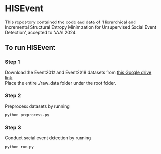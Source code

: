# HISEvent
This repository contained the code and data of 'Hierarchical and Incremental Structural Entropy Minimization for Unsupervised Social Event Detection', accepted to AAAI 2024.

## To run HISEvent

### Step 1
Download the Event2012 and Event2018 datasets from [this Google drive link](https://drive.google.com/drive/folders/1i0VWPo4YeXYssVejOulDvgnYsBnAppYb?usp=drive_link).<br />
Place the entire ./raw_data folder under the root folder.

### Step 2
Preprocess datasets by running
```
python preprocess.py
```
### Step 3
Conduct social event detection by running
```
python run.py
```

